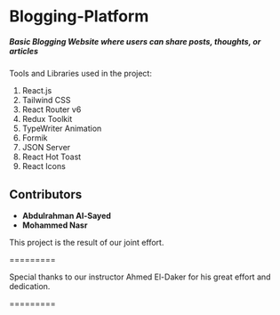
# Blogging-Platform
##### Basic Blogging Website where users can share posts, thoughts, or articles 

Tools and Libraries used in the project:

1. React.js  
2. Tailwind CSS  
3. React Router v6  
4. Redux Toolkit  
5. TypeWriter Animation  
6. Formik  
7. JSON Server  
8. React Hot Toast
9. React Icons
   
## Contributors

- **Abdulrahman Al-Sayed** 
- **Mohammed Nasr**  

This project is the result of our joint effort.

=========

Special thanks to our instructor Ahmed El-Daker for his great effort and dedication. 

=========
